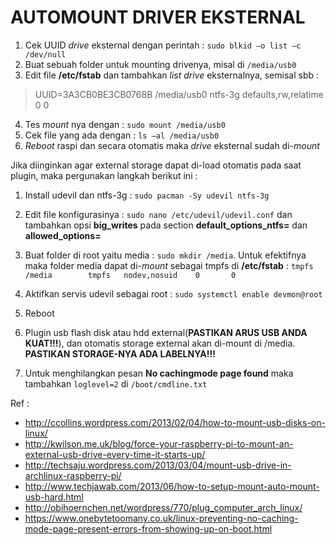 # AUTOMOUNT DRIVER EKSTERNAL
1. Cek UUID *drive* eksternal dengan perintah : `sudo blkid –o list –c /dev/null`
2. Buat sebuah folder untuk mounting drivenya, misal di `/media/usb0`
3. Edit file **/etc/fstab** dan tambahkan *list* *drive* eksternalnya, semisal sbb :

 > UUID=3A3CB0BE3CB0768B   /media/usb0     ntfs-3g    defaults,rw,relatime      0       0

4. Tes *mount* nya dengan : `sudo mount /media/usb0`
5. Cek file yang ada dengan : `ls –al /media/usb0`
6. *Reboot* raspi dan secara otomatis maka *drive* eksternal sudah di-*mount*

Jika diinginkan agar external storage dapat di-load otomatis pada saat plugin, maka pergunakan langkah berikut ini :

1. Install udevil dan ntfs-3g : `sudo pacman -Sy udevil ntfs-3g`

2. Edit file konfigurasinya : `sudo nano /etc/udevil/udevil.conf` dan tambahkan opsi **big_writes** pada section **default_options_ntfs=** dan **allowed_options=**

3. Buat folder di root yaitu media : `sudo mkdir /media`. Untuk efektifnya maka folder media dapat di-*mount* sebagai tmpfs di **/etc/fstab** : `tmpfs   /media        tmpfs   nodev,nosuid    0       0`

4. Aktifkan servis udevil sebagai root : `sudo systemctl enable devmon@root`

5. Reboot
6. Plugin usb flash disk atau hdd external(**PASTIKAN ARUS USB ANDA KUAT!!!**), dan otomatis storage external akan di-mount di /media. **PASTIKAN STORAGE-NYA ADA LABELNYA!!!**

7. Untuk menghilangkan pesan **No cachingmode page found** maka tambahkan `loglevel=2` di `/boot/cmdline.txt`

Ref :
 - http://ccollins.wordpress.com/2013/02/04/how-to-mount-usb-disks-on-linux/
 - http://kwilson.me.uk/blog/force-your-raspberry-pi-to-mount-an-external-usb-drive-every-time-it-starts-up/
 - http://techsaju.wordpress.com/2013/03/04/mount-usb-drive-in-archlinux-raspberry-pi/
 - http://www.techjawab.com/2013/06/how-to-setup-mount-auto-mount-usb-hard.html
 - http://obihoernchen.net/wordpress/770/plug_computer_arch_linux/
 - https://www.onebytetoomany.co.uk/linux-preventing-no-caching-mode-page-present-errors-from-showing-up-on-boot.html
